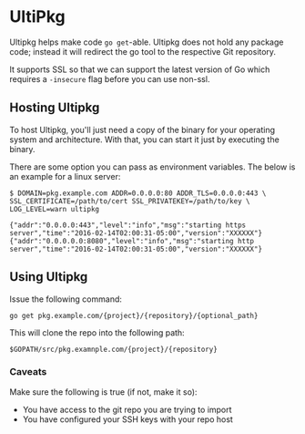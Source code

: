 # UltiPkg

Ultipkg helps make code `go get`-able. Ultipkg does not hold any package code; instead it will redirect the go tool to the respective Git repository.

It supports SSL so that we can support the latest version of Go which requires a `-insecure` flag before you can use non-ssl.

## Hosting Ultipkg

To host Ultipkg, you'll just need a copy of the binary for your operating system and architecture. With that, you can start it just by executing the binary.

There are some option you can pass as environment variables. The below is an example for a linux server:

    $ DOMAIN=pkg.example.com ADDR=0.0.0.0:80 ADDR_TLS=0.0.0.0:443 \
    SSL_CERTIFICATE=/path/to/cert SSL_PRIVATEKEY=/path/to/key \
    LOG_LEVEL=warn ultipkg

    {"addr":"0.0.0.0:443","level":"info","msg":"starting https server","time":"2016-02-14T02:00:31-05:00","version":"XXXXXX"}
    {"addr":"0.0.0.0.0:8080","level":"info","msg":"starting http server","time":"2016-02-14T02:00:31-05:00","version":"XXXXXX"}


## Using Ultipkg

Issue the following command:

    go get pkg.example.com/{project}/{repository}/{optional_path}

This will clone the repo into the following path:

    $GOPATH/src/pkg.examnple.com/{project}/{repository}

### Caveats

Make sure the following is true (if not, make it so):

* You have access to the git repo you are trying to import
* You have configured your SSH keys with your repo host
